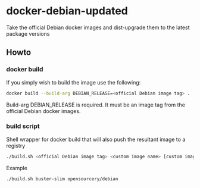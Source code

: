 # docker-debian-updated
Take the official Debian docker images and dist-upgrade them to the latest package versions

## Howto

### docker build
If you simply wish to build the image use the following:
```sh
docker build --build-arg DEBIAN_RELEASE=<official Debian image tag> .
```
Build-arg DEBIAN_RELEASE is required. It must be an image tag from the official Debian docker images.

### build script
Shell wrapper for docker build that will also push the resultant image to a registry
```sh
./build.sh <official Debian image tag> <custom image name> [custom image tag]
```
Example
```sh
./build.sh buster-slim opensourcery/debian
 ```
